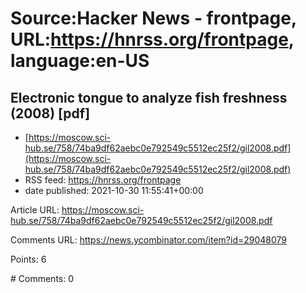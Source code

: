 # Source:Hacker News - frontpage, URL:https://hnrss.org/frontpage, language:en-US

## Electronic tongue to analyze fish freshness (2008) [pdf]
 - [https://moscow.sci-hub.se/758/74ba9df62aebc0e792549c5512ec25f2/gil2008.pdf](https://moscow.sci-hub.se/758/74ba9df62aebc0e792549c5512ec25f2/gil2008.pdf)
 - RSS feed: https://hnrss.org/frontpage
 - date published: 2021-10-30 11:55:41+00:00

<p>Article URL: <a href="https://moscow.sci-hub.se/758/74ba9df62aebc0e792549c5512ec25f2/gil2008.pdf">https://moscow.sci-hub.se/758/74ba9df62aebc0e792549c5512ec25f2/gil2008.pdf</a></p>
<p>Comments URL: <a href="https://news.ycombinator.com/item?id=29048079">https://news.ycombinator.com/item?id=29048079</a></p>
<p>Points: 6</p>
<p># Comments: 0</p>

